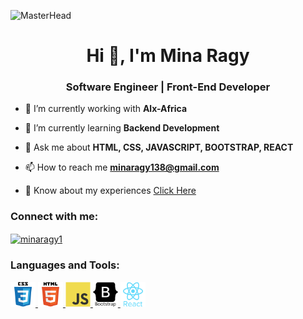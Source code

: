 ![MasterHead](https://images.unsplash.com/photo-1605379399843-5870eea9b74e?ixlib=rb-4.0.3&ixid=M3wxMjA3fDB8MHxwaG90by1wYWdlfHx8fGVufDB8fHx8fA%3D%3D&auto=format&fit=crop&w=898&q=80)

<h1 align="center">Hi 👋, I'm Mina Ragy</h1>
<h3 align="center">Software Engineer | Front-End Developer</h3>

- 🔭 I’m currently working with **Alx-Africa**

- 🌱 I’m currently learning **Backend Development**

- 💬 Ask me about **HTML, CSS, JAVASCRIPT, BOOTSTRAP, REACT**

- 📫 How to reach me [**minaragy138@gmail.com**](minaragy138@gmail.com)

- 📄 Know about my experiences [Click Here](https://www.linkedin.com/in/minaragy1/)

<h3 align="left">Connect with me:</h3>
<p align="left">
<a href="https://linkedin.com/in/minaragy1" target="blank"><img align="center" src="https://raw.githubusercontent.com/rahuldkjain/github-profile-readme-generator/master/src/images/icons/Social/linked-in-alt.svg" alt="minaragy1" height="30" width="40" /></a>
</p>

<h3 align="left">Languages and Tools:</h3>
<p  align="left"> <a href="https://www.w3schools.com/css/" target="_blank" rel="noreferrer"> <img src="https://raw.githubusercontent.com/devicons/devicon/master/icons/css3/css3-original-wordmark.svg" alt="css3" width="40" height="40"/> </a> <a href="https://www.w3.org/html/" target="_blank" rel="noreferrer"> <img src="https://raw.githubusercontent.com/devicons/devicon/master/icons/html5/html5-original-wordmark.svg" alt="html5" width="40" height="40"/> </a> <a href="https://developer.mozilla.org/en-US/docs/Web/JavaScript" target="_blank" rel="noreferrer"> <img src="https://raw.githubusercontent.com/devicons/devicon/master/icons/javascript/javascript-original.svg" alt="javascript" width="40" height="40"/> </a> <a href="https://getbootstrap.com" target="_blank" rel="noreferrer"> <img src="https://raw.githubusercontent.com/devicons/devicon/master/icons/bootstrap/bootstrap-plain-wordmark.svg" alt="bootstrap" width="40" height="40"/> </a> <a href="https://reactjs.org/" target="_blank" rel="noreferrer"> <img src="https://raw.githubusercontent.com/devicons/devicon/master/icons/react/react-original-wordmark.svg" alt="react" width="40" height="40"/> </a> </p>

